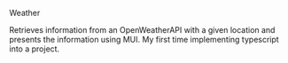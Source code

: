 Weather

Retrieves information from an OpenWeatherAPI with a given location and presents the information using MUI. My first time implementing typescript into a project. 
